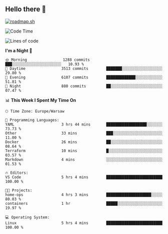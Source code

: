 ## Hello there 👋

[![roadmap.sh](https://roadmap.sh/card/wide/66979ceebf471856f5e911d3?variant=dark)](https://roadmap.sh)

<!--
**vrozaksen/vrozaksen** is a ✨ _special_ ✨ repository because its `README.md` (this file) appears on your GitHub profile.

Here are some ideas to get you started:

- 🔭 I’m currently working on ...
- 🌱 I’m currently learning ...
- 👯 I’m looking to collaborate on ...
- 🤔 I’m looking for help with ...
- 💬 Ask me about ...
- 📫 How to reach me: ...
- 😄 Pronouns: ...
- ⚡ Fun fact: ...
-->

<!--START_SECTION:waka-->
![Code Time](http://img.shields.io/badge/Code%20Time-28%20hrs%2045%20mins-blue)

![Lines of code](https://img.shields.io/badge/From%20Hello%20World%20I%27ve%20Written-727.4%20thousand%20lines%20of%20code-blue)

**I'm a Night 🦉** 

```text
🌞 Morning                1288 commits        ███░░░░░░░░░░░░░░░░░░░░░░   10.93 % 
🌆 Daytime                3513 commits        ███████░░░░░░░░░░░░░░░░░░   29.80 % 
🌃 Evening                6107 commits        █████████████░░░░░░░░░░░░   51.81 % 
🌙 Night                  880 commits         ██░░░░░░░░░░░░░░░░░░░░░░░   07.47 % 
```


📊 **This Week I Spent My Time On** 

```text
🕑︎ Time Zone: Europe/Warsaw

💬 Programming Languages: 
YAML                     3 hrs 44 mins       ██████████████████░░░░░░░   73.73 % 
Other                    33 mins             ███░░░░░░░░░░░░░░░░░░░░░░   11.00 % 
Docker                   26 mins             ██░░░░░░░░░░░░░░░░░░░░░░░   08.64 % 
Terraform                10 mins             █░░░░░░░░░░░░░░░░░░░░░░░░   03.57 % 
Markdown                 4 mins              ░░░░░░░░░░░░░░░░░░░░░░░░░   01.53 % 

🔥 Editors: 
VS Code                  5 hrs 4 mins        █████████████████████████   100.00 % 

🐱‍💻 Projects: 
home-ops                 4 hrs 3 mins        ████████████████████░░░░░   80.03 % 
containers               1 hr                █████░░░░░░░░░░░░░░░░░░░░   19.97 % 

💻 Operating System: 
Linux                    5 hrs 4 mins        █████████████████████████   100.00 % 
```


<!--END_SECTION:waka-->